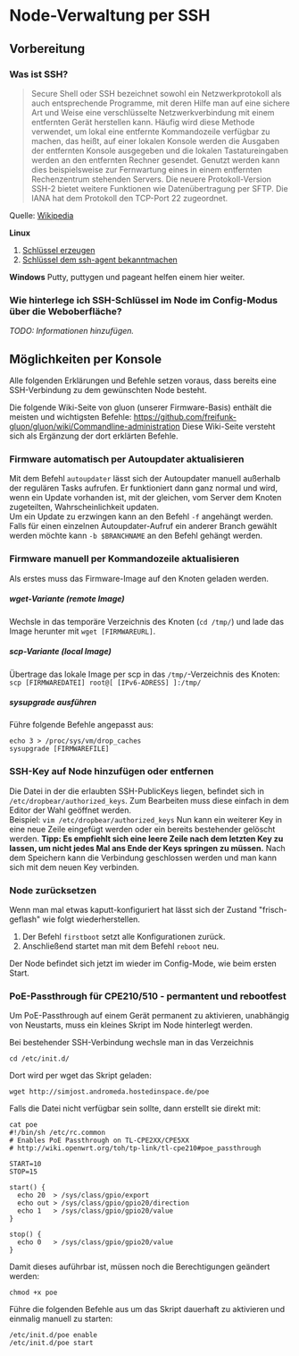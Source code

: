 # Node-Verwaltung per SSH

## Vorbereitung

### Was ist SSH?

> Secure Shell oder SSH bezeichnet sowohl ein Netzwerkprotokoll als auch entsprechende Programme, mit deren Hilfe man auf eine sichere Art und Weise eine verschlüsselte Netzwerkverbindung mit einem entfernten Gerät herstellen kann. Häufig wird diese Methode verwendet, um lokal eine entfernte Kommandozeile verfügbar zu machen, das heißt, auf einer lokalen Konsole werden die Ausgaben der entfernten Konsole ausgegeben und die lokalen Tastatureingaben werden an den entfernten Rechner gesendet. Genutzt werden kann dies beispielsweise zur Fernwartung eines in einem entfernten Rechenzentrum stehenden Servers. Die neuere Protokoll-Version SSH-2 bietet weitere Funktionen wie Datenübertragung per SFTP. Die IANA hat dem Protokoll den TCP-Port 22 zugeordnet.

Quelle: [Wikipedia](https://de.wikipedia.org/wiki/Secure_Shell)

__Linux__

1. [Schlüssel erzeugen](https://help.github.com/articles/generating-ssh-keys/#step-2-generate-a-new-ssh-key)
1. [Schlüssel dem ssh-agent bekanntmachen](https://help.github.com/articles/generating-ssh-keys/#step-3-add-your-key-to-the-ssh-agent)
 

__Windows__
Putty, puttygen und pageant helfen einem hier weiter.

### Wie hinterlege ich SSH-Schlüssel im Node im Config-Modus über die Weboberfläche?

_TODO: Informationen hinzufügen._

## Möglichkeiten per Konsole
Alle folgenden Erklärungen und Befehle setzen voraus, dass bereits eine SSH-Verbindung zu dem gewünschten Node besteht.

Die folgende Wiki-Seite von gluon (unserer Firmware-Basis) enthält die meisten und wichtigsten Befehle: https://github.com/freifunk-gluon/gluon/wiki/Commandline-administration
Diese Wiki-Seite versteht sich als Ergänzung der dort erklärten Befehle.

### Firmware automatisch per Autoupdater aktualisieren
Mit dem Befehl `autoupdater` lässt sich der Autoupdater manuell außerhalb der regulären Tasks aufrufen. Er funktioniert dann ganz normal und wird, wenn ein Update vorhanden ist, mit der gleichen, vom Server dem Knoten zugeteilten, Wahrscheinlichkeit updaten.  
Um ein Update zu erzwingen kann an den Befehl `-f` angehängt werden.  
Falls für einen einzelnen Autoupdater-Aufruf ein anderer Branch gewählt werden möchte kann `-b $BRANCHNAME` an den Befehl gehängt werden.

### Firmware manuell per Kommandozeile aktualisieren
Als erstes muss das Firmware-Image auf den Knoten geladen werden.
##### wget-Variante (remote Image)
Wechsle in das temporäre Verzeichnis des Knoten (`cd /tmp/`) und lade das Image herunter mit `wget [FIRMWAREURL]`.

##### scp-Variante (local Image)
Übertrage das lokale Image per scp in das `/tmp/`-Verzeichnis des Knoten:  
`scp [FIRMWAREDATEI] root@[ [IPv6-ADRESS] ]:/tmp/`

##### sysupgrade ausführen
Führe folgende Befehle angepasst aus:
```
echo 3 > /proc/sys/vm/drop_caches
sysupgrade [FIRMWAREFILE]
```

### SSH-Key auf Node hinzufügen oder entfernen
Die Datei in der die erlaubten SSH-PublicKeys liegen, befindet sich in `/etc/dropbear/authorized_keys`. Zum Bearbeiten muss diese einfach in dem Editor der Wahl geöffnet werden.  
Beispiel: `vim /etc/dropbear/authorized_keys`
Nun kann ein weiterer Key in eine neue Zeile eingefügt werden oder ein bereits bestehender gelöscht werden.
__Tipp: Es empfiehlt sich eine leere Zeile nach dem letzten Key zu lassen, um nicht jedes Mal ans Ende der Keys springen zu müssen.__
Nach dem Speichern kann die Verbindung geschlossen werden und man kann sich mit dem neuen Key verbinden.

### Node zurücksetzen
Wenn man mal etwas kaputt-konfiguriert hat lässt sich der Zustand "frisch-geflash" wie folgt wiederherstellen.

1. Der Befehl `firstboot` setzt alle Konfigurationen zurück. 
2. Anschließend startet man mit dem Befehl `reboot` neu. 
 
Der Node befindet sich jetzt im wieder im Config-Mode, wie beim ersten Start.


### PoE-Passthrough für CPE210/510 - permantent und rebootfest
Um PoE-Passthrough auf einem Gerät permanent zu aktivieren, unabhängig von Neustarts, muss ein kleines Skript im Node hinterlegt werden.

Bei bestehender SSH-Verbindung wechsle man in das Verzeichnis
```
cd /etc/init.d/
```

Dort wird per wget das Skript geladen:
```
wget http://simjost.andromeda.hostedinspace.de/poe
```

Falls die Datei nicht verfügbar sein sollte, dann erstellt sie direkt mit:
```
cat poe
#!/bin/sh /etc/rc.common
# Enables PoE Passthrough on TL-CPE2XX/CPE5XX
# http://wiki.openwrt.org/toh/tp-link/tl-cpe210#poe_passthrough

START=10
STOP=15

start() {
  echo 20  > /sys/class/gpio/export
  echo out > /sys/class/gpio/gpio20/direction
  echo 1   > /sys/class/gpio/gpio20/value
}

stop() {
  echo 0   > /sys/class/gpio/gpio20/value
}

```

Damit dieses auführbar ist, müssen noch die Berechtigungen geändert werden:
```
chmod +x poe
```

Führe die folgenden Befehle aus um das Skript dauerhaft zu aktivieren und einmalig manuell zu starten:
```
/etc/init.d/poe enable
/etc/init.d/poe start
```